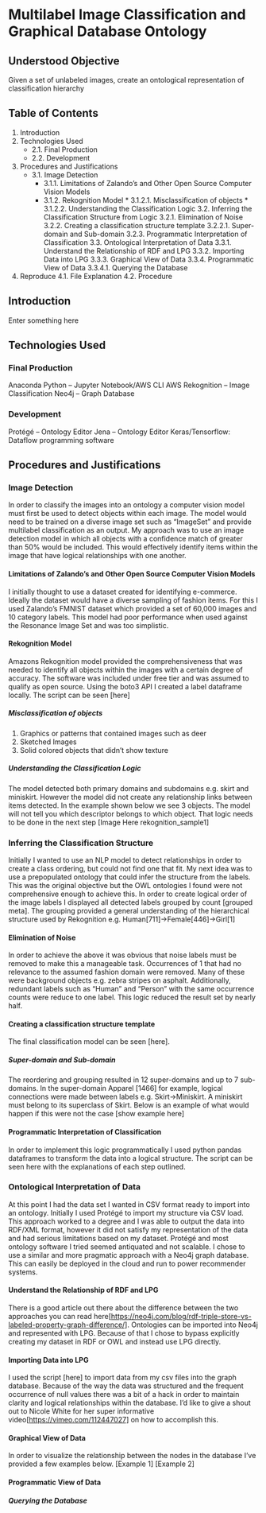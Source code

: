 # Multilabel Image Classification and Graphical Database Ontology

## Understood Objective
Given a set of unlabeled images, create an ontological representation of classification hierarchy

## Table of Contents 
1. Introduction
2.	Technologies Used
      * 2.1. Final Production
      * 2.2. Development
3.	Procedures and Justifications
     * 3.1. Image Detection
          * 3.1.1. Limitations of Zalando’s and Other Open Source Computer Vision Models
          * 3.1.2. Rekognition Model
                 * 3.1.2.1. Misclassification of objects
                 * 3.1.2.2. Understanding the Classification Logic
      3.2.	Inferring the Classification Structure from Logic
            3.2.1.	 Elimination of Noise
            3.2.2.	Creating a classification structure template
                  3.2.2.1.	Super-domain and Sub-domain
            3.2.3.	Programmatic Interpretation of Classification
      3.3.	Ontological Interpretation of Data
            3.3.1.	 Understand the Relationship of RDF and LPG
            3.3.2.	 Importing Data into LPG
            3.3.3.	 Graphical View of Data
            3.3.4.	 Programmatic View of Data
            3.3.4.1.	Querying the Database
4.	Reproduce 
      4.1.	File Explanation
      4.2.	Procedure

## Introduction
Enter something here

## Technologies Used
### Final Production
Anaconda Python – Jupyter Notebook/AWS CLI
AWS Rekognition – Image Classification
Neo4j – Graph Database

### Development
Protégé – Ontology Editor
Jena – Ontology Editor
Keras/Tensorflow: Dataflow programming software


## Procedures and Justifications
### Image Detection
In order to classify the images into an ontology a computer vision model must first be used to detect objects within each image. The model would need to be trained on a diverse image set such as “ImageSet” and provide multilabel classification as an output. My approach was to use an image detection model in which all objects with a confidence match of greater than 50% would be included. This would effectively identify items within the image that have logical relationships with one another.

#### Limitations of Zalando’s and Other Open Source Computer Vision Models
I initially thought to use a dataset created for identifying e-commerce. Ideally the dataset would have a diverse sampling of fashion items. For this I used Zalando’s FMNIST dataset which provided a set of 60,000 images and 10 category labels. This model had poor performance when used against the Resonance Image Set and was too simplistic.

#### Rekognition Model
Amazons Rekognition model provided the comprehensiveness that was needed to identify all objects within the images with a certain degree of accuracy. The software was included under free tier and was assumed to qualify as open source. Using the boto3 API I created a label dataframe locally. The script can be seen [here]

##### Misclassification of objects
1.	Graphics or patterns that contained images such as deer
2.	Sketched Images
3.	Solid colored objects that didn’t show texture

##### Understanding the Classification Logic
The model detected both primary domains and subdomains e.g. skirt and miniskirt. However the model did not create any relationship links between items detected. In the example shown below we see 3 objects. The model will not tell you which descriptor belongs to which object. That logic needs to be done in the next step
[Image Here rekognition_sample1]

### Inferring the Classification Structure 
Initially I wanted to use an NLP model to detect relationships in order to create a class ordering, but could not find one that fit. My next idea was to use a prepopulated ontology that could infer the structure from the labels. This was the original objective but the OWL ontologies I found were not comprehensive enough to achieve this. 
In order to create logical order of the image labels I displayed all detected labels grouped by count [grouped meta]. The grouping provided a general understanding of the hierarchical structure used by Rekognition e.g. Human[711]->Female[446]->Girl[1]

#### Elimination of Noise
In order to achieve the above it was obvious that noise labels must be removed to make this a manageable task. Occurrences of 1 that had no relevance to the assumed fashion domain were removed. Many of these were background objects e.g. zebra stripes on asphalt. Additionally, redundant labels such as “Human” and “Person” with the same occurrence counts were reduce to one label. This logic reduced the result set by nearly half. 

#### Creating a classification structure template
The final classification model can be seen [here].


##### Super-domain and Sub-domain

The reordering and grouping resulted in 12 super-domains and up to 7 sub-domains.
In the super-domain Apparel [1466] for example, logical connections were made between labels e.g. Skirt->Miniskirt. A miniskirt must belong to its superclass of Skirt.  Below is an example of what would happen if this were not the case
[show example here]

#### Programmatic Interpretation of Classification
In order to implement this logic programmatically I used python pandas dataframes to transform the data into a logical structure. The script can be seen here with the explanations of each step outlined. 

 
### Ontological Interpretation of Data
At this point I had the data set I wanted in CSV format ready to import into an ontology. Initially I used Protégé to import my structure via CSV load. This approach worked to a degree and I was able to output the data into RDF/XML format, however it did not satisfy my representation of the data and had serious limitations based on my dataset. Protégé and most ontology software I tried seemed antiquated and not scalable. I chose to use a similar and more pragmatic approach with a Neo4j graph database. This can easily be deployed in the cloud and run to power recommender systems. 

#### Understand the Relationship of RDF and LPG
There is a good article out there about the difference between the two approaches you can read here[https://neo4j.com/blog/rdf-triple-store-vs-labeled-property-graph-difference/]. Ontologies can be imported into Neo4j and represented with LPG. Because of that I chose to bypass explicitly creating my dataset in RDF or OWL and instead use LPG directly. 

#### Importing Data into LPG
I used the script [here] to import data from my csv files into the graph database. Because of the way the data was structured and the frequent occurrence of null values there was a bit of a hack in order to maintain clarity and logical relationships within the database. I’d like to give a shout out to Nicole White for her super informative video[https://vimeo.com/112447027] on how to accomplish this.

#### Graphical View of Data
In order to visualize the relationship between the nodes in the database I’ve provided a few examples below. 
[Example 1]
[Example 2]

#### Programmatic View of Data
##### Querying the Database
